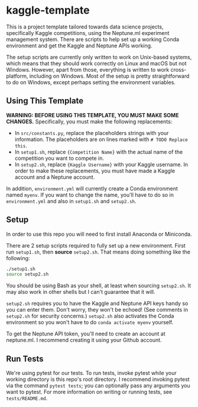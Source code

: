 # kaggle-template
This is a project template tailored towards data science projects, specifically Kaggle competitions, using the Neptune.ml experiment management system. There are scripts to help set up a working Conda environment and get the Kaggle and Neptune APIs working.

The setup scripts are currently only written to work on Unix-based systems, which means that they should work correctly on Linux and macOS but not Windows. However, apart from those, everything is written to work cross-platform, including on Windows. Most of the setup is pretty straightforward to do on Windows, except perhaps setting the environment variables.

## Using This Template
**WARNING: BEFORE USING THIS TEMPLATE, YOU MUST MAKE SOME CHANGES.** Specifically, you must make the following replacements:
* In `src/constants.py`, replace the placeholders strings with your information. The placeholders are on lines marked with `# TODO Replace this`.
* In `setup1.sh`, replace `{Competition Name}` with the actual name of the competition you want to compete in.
* In `setup2.sh`, replace `{Kaggle Username}` with your Kaggle username.
In order to make these replacements, you must have made a Kaggle account and a Neptune account.

In addition, `environment.yml` will currently create a Conda environment named `myenv`. If you want to change the name, you'll have to do so in `environment.yml` and also in `setup1.sh` and `setup2.sh`.

## Setup
In order to use this repo you will need to first install Anaconda or Miniconda.

There are 2 setup scripts required to fully set up a new environment. First run `setup1.sh`, then **source** `setup2.sh`. That means doing something like the following:
```bash
./setup1.sh
source setup2.sh
```
You should be using Bash as your shell, at least when sourcing `setup2.sh`. It may also work in other shells but I can't guarantee that it will.

`setup2.sh` requires you to have the Kaggle and Neptune API keys handy so you can enter them. Don't worry, they won't be echoed! (See comments in `setup2.sh` for security concerns.) `setup2.sh` also activates the Conda environment so you won't have to do `conda activate myenv` yourself.

To get the Neptune API token, you'll need to create an account at neptune.ml. I recommend creating it using your Github account.

## Run Tests
We're using pytest for our tests. To run tests, invoke pytest while your working directory is this repo's root directory. I recommend invoking pytest via the command `pytest tests`; you can optionally pass any arguments you want to pytest. For more information on writing or running tests, see `tests/README.md`.
